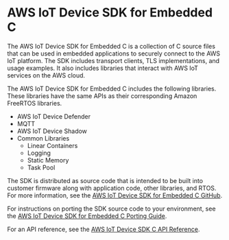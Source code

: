 # AWS IoT Device SDK for Embedded C<a name="c-sdk"></a>

The AWS IoT Device SDK for Embedded C is a collection of C source files that can be used in embedded applications to securely connect to the AWS IoT platform\. The SDK includes transport clients, TLS implementations, and usage examples\. It also includes libraries that interact with AWS IoT services on the AWS cloud\.

The AWS IoT Device SDK for Embedded C includes the following libraries\. These libraries have the same APIs as their corresponding Amazon FreeRTOS libraries\.
+ AWS IoT Device Defender
+ MQTT
+ AWS IoT Device Shadow
+ Common Libraries
  + Linear Containers
  + Logging
  + Static Memory
  + Task Pool

The SDK is distributed as source code that is intended to be built into customer firmware along with application code, other libraries, and RTOS\. For more information, see the [AWS IoT Device SDK for Embedded C GitHub](https://github.com/aws/aws-iot-device-sdk-embedded-C)\.

For instructions on porting the SDK source code to your environment, see the [AWS IoT Device SDK for Embedded C Porting Guide](https://github.com/aws/aws-iot-device-sdk-embedded-C/blob/master/PortingGuide.md)\.

For an API reference, see the [AWS IoT Device SDK C API Reference](https://docs.aws.amazon.com/freertos/latest/lib-ref/c-sdk/main/index.html)\. 